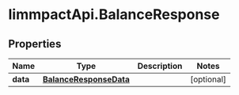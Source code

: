 # IimmpactApi.BalanceResponse

## Properties
Name | Type | Description | Notes
------------ | ------------- | ------------- | -------------
**data** | [**BalanceResponseData**](BalanceResponseData.md) |  | [optional] 


